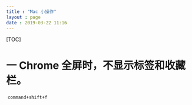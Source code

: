 ```yaml
---
title : "Mac 小操作"
layout : page
date : 2019-03-22 11:16
---
```


[TOC]



# 一 Chrome 全屏时，不显示标签和收藏栏。

​     `command+shift+f`